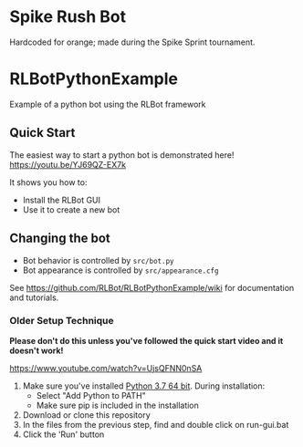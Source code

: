 # Spike Rush Bot

Hardcoded for orange; made during the Spike Sprint tournament.


# RLBotPythonExample
Example of a python bot using the RLBot framework

## Quick Start
The easiest way to start a python bot is demonstrated here!
https://youtu.be/YJ69QZ-EX7k

It shows you how to:
- Install the RLBot GUI
- Use it to create a new bot

## Changing the bot

- Bot behavior is controlled by `src/bot.py`
- Bot appearance is controlled by `src/appearance.cfg`

See https://github.com/RLBot/RLBotPythonExample/wiki for documentation and tutorials.

### Older Setup Technique

**Please don't do this unless you've followed the quick start video and it doesn't work!**

https://www.youtube.com/watch?v=UjsQFNN0nSA

1. Make sure you've installed [Python 3.7 64 bit](https://www.python.org/ftp/python/3.7.4/python-3.7.4-amd64.exe). During installation:
   - Select "Add Python to PATH"
   - Make sure pip is included in the installation
1. Download or clone this repository
1. In the files from the previous step, find and double click on run-gui.bat
1. Click the 'Run' button
